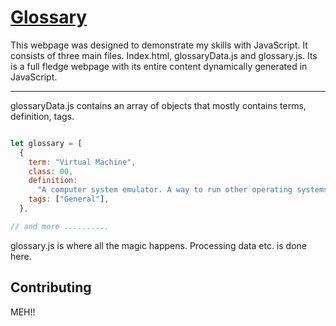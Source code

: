 # [Glossary](https://hakimihamzan.github.io/glossary/)

This webpage was designed to demonstrate my skills with JavaScript.
It consists of three main files. Index.html, glossaryData.js and glossary.js. Its is a full fledge webpage with its entire content dynamically generated in JavaScript.


___

glossaryData.js contains an array of objects that mostly contains terms, definition, tags.



```javascript

let glossary = [
  {
    term: "Virtual Machine",
    class: 00,
    definition:
      "A computer system emulator. A way to run other operating systems on your machine",
    tags: ["General"],
  },

// and more ..........

```

glossary.js is where all the magic happens. Processing data etc. is done here.


## Contributing
MEH!!

